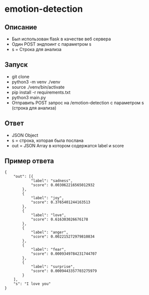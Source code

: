 # emotion-detection

## Описание
- Был использован flask в качестве веб сервера
- Один POST эндпоинт с параметром s
- s = Строка для анализа

## Запуск
- git clone
- python3 -m venv ./venv
- source ./venv/bin/activate
- pip install -r requirements.txt
- python3 main.py
- Отправить POST запрос на /emotion-detection с параметром s (строка для анализа)

## Ответ
- JSON Object
- s = строка, которая была послана
- out = JSON Array в котором содержатся label и score

## Пример ответа
```
{
    "out": [{
            "label": "sadness",
            "score": 0.003062216565012932
        },
        {
            "label": "joy",
            "score": 0.3765401244163513
        },
        {
            "label": "love",
            "score": 0.616303026676178
        },
        {
            "label": "anger",
            "score": 0.002215272979810834
        },
        {
            "label": "fear",
            "score": 0.0009349784231744707
        },
        {
            "label": "surprise",
            "score": 0.0009443357703275979
        }
    ],
    "s": "I love you"
}
```

